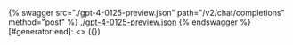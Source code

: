 [#generator:start]: <> ({ "template": "openapi" })
{% swagger src="./gpt-4-0125-preview.json" path="/v2/chat/completions" method="post" %}
[./gpt-4-0125-preview.json](./gpt-4-0125-preview.json)
{% endswagger %}
[#generator:end]: <> ({})